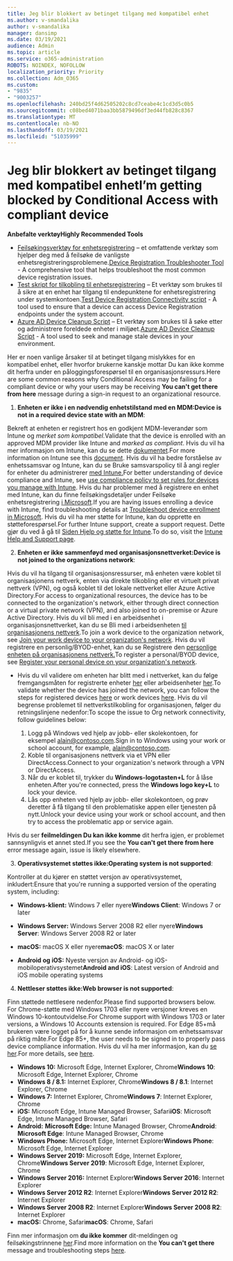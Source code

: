 ```yaml
---
title: Jeg blir blokkert av betinget tilgang med kompatibel enhet
ms.author: v-smandalika
author: v-smandalika
manager: dansimp
ms.date: 03/19/2021
audience: Admin
ms.topic: article
ms.service: o365-administration
ROBOTS: NOINDEX, NOFOLLOW
localization_priority: Priority
ms.collection: Adm_O365
ms.custom:
- "9835"
- "9003257"
ms.openlocfilehash: 240bd25f4d62505202c8cd7ceabe4c1cd3d5c0b5
ms.sourcegitcommit: c08bed4071baa3bb5879496df3ed44fb828c8367
ms.translationtype: MT
ms.contentlocale: nb-NO
ms.lasthandoff: 03/19/2021
ms.locfileid: "51035999"
---
```

# <a name="im-getting-blocked-by-conditional-access-with-compliant-device"></a><span data-ttu-id="298ac-102">Jeg blir blokkert av betinget tilgang med kompatibel enhet</span><span class="sxs-lookup"><span data-stu-id="298ac-102">I’m getting blocked by Conditional Access with compliant device</span></span>

<span data-ttu-id="298ac-103">**Anbefalte verktøy**</span><span class="sxs-lookup"><span data-stu-id="298ac-103">**Highly Recommended Tools**</span></span>

- <span data-ttu-id="298ac-104">[Feilsøkingsverktøy for enhetsregistrering](https://docs.microsoft.com/samples/azure-samples/dsregtool/dsregtool/) – et omfattende verktøy som hjelper deg med å feilsøke de vanligste enhetsregistreringsproblemene.</span><span class="sxs-lookup"><span data-stu-id="298ac-104">[Device Registration Troubleshooter Tool](https://docs.microsoft.com/samples/azure-samples/dsregtool/dsregtool/) - A comprehensive tool that helps troubleshoot the most common device registration issues.</span></span>
- <span data-ttu-id="298ac-105">[Test skript for tilkobling til enhetsregistrering](https://docs.microsoft.com/samples/azure-samples/testdeviceregconnectivity/testdeviceregconnectivity/) – Et verktøy som brukes til å sikre at en enhet har tilgang til endepunktene for enhetsregistrering under systemkontoen.</span><span class="sxs-lookup"><span data-stu-id="298ac-105">[Test Device Registration Connectivity script](https://docs.microsoft.com/samples/azure-samples/testdeviceregconnectivity/testdeviceregconnectivity/) - A tool used to ensure that a device can access Device Registration endpoints under the system account.</span></span>
- <span data-ttu-id="298ac-106">[Azure AD Device Cleanup Script](https://github.com/mzmaili/AzureADDeviceCleanup) – Et verktøy som brukes til å søke etter og administrere foreldede enheter i miljøet.</span><span class="sxs-lookup"><span data-stu-id="298ac-106">[Azure AD Device Cleanup Script](https://github.com/mzmaili/AzureADDeviceCleanup) - A tool used to seek and manage stale devices in your environment.</span></span>

<span data-ttu-id="298ac-107">Her er noen vanlige årsaker til at betinget tilgang mislykkes for  en kompatibel enhet, eller hvorfor brukerne kanskje mottar Du kan ikke komme dit herfra under en påloggingsforespørsel til en organisasjonsressurs.</span><span class="sxs-lookup"><span data-stu-id="298ac-107">Here are some common reasons why Conditional Access may be failing for a compliant device or why your users may be receiving **You can't get there from here** message during a sign-in request to an organizational resource.</span></span>

1. <span data-ttu-id="298ac-108">**Enheten er ikke i en nødvendig enhetstilstand med en MDM:**</span><span class="sxs-lookup"><span data-stu-id="298ac-108">**Device is not in a required device state with an MDM**:</span></span>

<span data-ttu-id="298ac-109">Bekreft at enheten er registrert hos en godkjent MDM-leverandør som Intune og *merket som kompatibel.*</span><span class="sxs-lookup"><span data-stu-id="298ac-109">Validate that the device is enrolled with an approved MDM provider like Intune and *marked as compliant*.</span></span> <span data-ttu-id="298ac-110">Hvis du vil ha mer informasjon om Intune, kan du se dette [dokumentet](https://docs.microsoft.com/mem/intune/enrollment/device-enrollment).</span><span class="sxs-lookup"><span data-stu-id="298ac-110">For more information on Intune see this [document](https://docs.microsoft.com/mem/intune/enrollment/device-enrollment).</span></span> <span data-ttu-id="298ac-111">Hvis du vil ha bedre forståelse av enhetssamsvar og Intune, kan du se Bruke samsvarspolicy til å angi regler for enheter du administrerer [med Intune.](https://docs.microsoft.com/mem/intune/protect/device-compliance-get-started)</span><span class="sxs-lookup"><span data-stu-id="298ac-111">For better understanding of device compliance and Intune, see [use compliance policy to set rules for devices you manage with Intune](https://docs.microsoft.com/mem/intune/protect/device-compliance-get-started).</span></span> <span data-ttu-id="298ac-112">Hvis du har problemer med å registrere en enhet med Intune, kan du finne feilsøkingsdetaljer under Feilsøke enhetsregistrering [i Microsoft](https://docs.microsoft.com/troubleshoot/mem/intune/troubleshoot-device-enrollment-in-intune).</span><span class="sxs-lookup"><span data-stu-id="298ac-112">If you are having issues enrolling a device with Intune, find troubleshooting details at [Troubleshoot device enrollment in Microsoft](https://docs.microsoft.com/troubleshoot/mem/intune/troubleshoot-device-enrollment-in-intune).</span></span> <span data-ttu-id="298ac-113">Hvis du vil ha mer støtte for Intune, kan du opprette en støtteforespørsel.</span><span class="sxs-lookup"><span data-stu-id="298ac-113">For further Intune support, create a support request.</span></span> <span data-ttu-id="298ac-114">Dette gjør du ved å gå til [Siden Hjelp og støtte for Intune](https://endpoint.microsoft.com/#blade/Microsoft_Intune_DeviceSettings/SupportMenu/helpSupport).</span><span class="sxs-lookup"><span data-stu-id="298ac-114">To do so, visit the [Intune Help and Support page](https://endpoint.microsoft.com/#blade/Microsoft_Intune_DeviceSettings/SupportMenu/helpSupport).</span></span>

2. <span data-ttu-id="298ac-115">**Enheten er ikke sammenføyd med organisasjonsnettverket:**</span><span class="sxs-lookup"><span data-stu-id="298ac-115">**Device is not joined to the organizations network**:</span></span>

<span data-ttu-id="298ac-116">Hvis du vil ha tilgang til organisasjonsressurser, må enheten være koblet til organisasjonens nettverk, enten via direkte tilkobling eller et virtuelt privat nettverk (VPN), og også koblet til det lokale nettverket eller Azure Active Directory.</span><span class="sxs-lookup"><span data-stu-id="298ac-116">For access to organizational resources, the device has to be connected to the organization's network, either through direct connection or a virtual private network (VPN), and also joined to on-premise or Azure Active Directory.</span></span> <span data-ttu-id="298ac-117">Hvis du vil bli med i en arbeidsenhet i organisasjonsnettverket, kan du se Bli med i arbeidsenheten [til organisasjonens nettverk](https://docs.microsoft.com/azure/active-directory/user-help/user-help-join-device-on-network).</span><span class="sxs-lookup"><span data-stu-id="298ac-117">To join a work device to the organization network, see [Join your work device to your organization's network](https://docs.microsoft.com/azure/active-directory/user-help/user-help-join-device-on-network).</span></span> <span data-ttu-id="298ac-118">Hvis du vil registrere en personlig/BYOD-enhet, kan du se Registrere den [personlige enheten på organisasjonens nettverk.](https://docs.microsoft.com/azure/active-directory/user-help/user-help-register-device-on-network)</span><span class="sxs-lookup"><span data-stu-id="298ac-118">To register a personal/BYOD device, see [Register your personal device on your organization's network](https://docs.microsoft.com/azure/active-directory/user-help/user-help-register-device-on-network).</span></span>

- <span data-ttu-id="298ac-119">Hvis du vil validere om enheten har blitt med i nettverket, kan du følge fremgangsmåten for registrerte enheter [her](https://docs.microsoft.com/azure/active-directory/user-help/user-help-register-device-on-network#to-verify-that-youre-registered) eller arbeidsenheter [her](https://docs.microsoft.com/azure/active-directory/user-help/user-help-join-device-on-network#to-make-sure-youre-joined).</span><span class="sxs-lookup"><span data-stu-id="298ac-119">To validate whether the device has joined the network, you can follow the steps for registered devices [here](https://docs.microsoft.com/azure/active-directory/user-help/user-help-register-device-on-network#to-verify-that-youre-registered) or work devices [here](https://docs.microsoft.com/azure/active-directory/user-help/user-help-join-device-on-network#to-make-sure-youre-joined).</span></span> <span data-ttu-id="298ac-120">Hvis du vil begrense problemet til nettverkstilkobling for organisasjonen, følger du retningslinjene nedenfor:</span><span class="sxs-lookup"><span data-stu-id="298ac-120">To scope the issue to Org network connectivity, follow guidelines below:</span></span>

    1. <span data-ttu-id="298ac-121">Logg på Windows ved hjelp av jobb- eller skolekontoen, for eksempel alain@contoso.com.</span><span class="sxs-lookup"><span data-stu-id="298ac-121">Sign in to Windows using your work or school account,  for example, alain@contoso.com.</span></span>
    2. <span data-ttu-id="298ac-122">Koble til organisasjonens nettverk via et VPN eller DirectAccess.</span><span class="sxs-lookup"><span data-stu-id="298ac-122">Connect to your organization's network through a VPN or DirectAccess.</span></span>
    3. <span data-ttu-id="298ac-123">Når du er koblet til, trykker du **Windows-logotasten+L** for å låse enheten.</span><span class="sxs-lookup"><span data-stu-id="298ac-123">After you're connected, press the **Windows logo key+L** to lock your device.</span></span>
    4. <span data-ttu-id="298ac-124">Lås opp enheten ved hjelp av jobb- eller skolekontoen, og prøv deretter å få tilgang til den problematiske appen eller tjenesten på nytt.</span><span class="sxs-lookup"><span data-stu-id="298ac-124">Unlock your device using your work or school account, and then try to access the problematic app or service again.</span></span>

<span data-ttu-id="298ac-125">Hvis du ser **feilmeldingen Du kan ikke komme** dit herfra igjen, er problemet sannsynligvis et annet sted.</span><span class="sxs-lookup"><span data-stu-id="298ac-125">If you see the **You can't get there from here** error message again, issue is likely elsewhere.</span></span>

3. <span data-ttu-id="298ac-126">**Operativsystemet støttes ikke:**</span><span class="sxs-lookup"><span data-stu-id="298ac-126">**Operating system is not supported**:</span></span>

<span data-ttu-id="298ac-127">Kontroller at du kjører en støttet versjon av operativsystemet, inkludert:</span><span class="sxs-lookup"><span data-stu-id="298ac-127">Ensure that you're running a supported version of the operating system, including:</span></span>

- <span data-ttu-id="298ac-128">**Windows-klient:** Windows 7 eller nyere</span><span class="sxs-lookup"><span data-stu-id="298ac-128">**Windows Client**: Windows 7 or later</span></span>

- <span data-ttu-id="298ac-129">**Windows Server:** Windows Server 2008 R2 eller nyere</span><span class="sxs-lookup"><span data-stu-id="298ac-129">**Windows Server**: Windows Server 2008 R2 or later</span></span>

- <span data-ttu-id="298ac-130">**macOS:** macOS X eller nyere</span><span class="sxs-lookup"><span data-stu-id="298ac-130">**macOS**: macOS X or later</span></span>

- <span data-ttu-id="298ac-131">**Android og iOS:** Nyeste versjon av Android- og iOS-mobiloperativsystemet</span><span class="sxs-lookup"><span data-stu-id="298ac-131">**Android and iOS**: Latest version of Android and iOS mobile operating systems</span></span>

4. <span data-ttu-id="298ac-132">**Nettleser støttes ikke:**</span><span class="sxs-lookup"><span data-stu-id="298ac-132">**Web browser is not supported**:</span></span>

<span data-ttu-id="298ac-133">Finn støttede nettlesere nedenfor.</span><span class="sxs-lookup"><span data-stu-id="298ac-133">Please find supported browsers below.</span></span> <span data-ttu-id="298ac-134">For Chrome-støtte med Windows 1703 eller nyere versjoner kreves en Windows 10-kontoutvidelse.</span><span class="sxs-lookup"><span data-stu-id="298ac-134">For Chrome support with Windows 1703 or later versions, a Windows 10 Accounts extension is required.</span></span> <span data-ttu-id="298ac-135">For Edge 85+må brukeren være logget på for å kunne sende informasjon om enhetssamsvar på riktig måte.</span><span class="sxs-lookup"><span data-stu-id="298ac-135">For Edge 85+, the user needs to be signed in to properly pass device compliance information.</span></span> <span data-ttu-id="298ac-136">Hvis du vil ha mer informasjon, kan du [se her](https://docs.microsoft.com/azure/active-directory/conditional-access/concept-conditional-access-conditions#chrome-support).</span><span class="sxs-lookup"><span data-stu-id="298ac-136">For more details, see [here](https://docs.microsoft.com/azure/active-directory/conditional-access/concept-conditional-access-conditions#chrome-support).</span></span>

- <span data-ttu-id="298ac-137">**Windows 10:** Microsoft Edge, Internet Explorer, Chrome</span><span class="sxs-lookup"><span data-stu-id="298ac-137">**Windows 10**: Microsoft Edge, Internet Explorer, Chrome</span></span>
- <span data-ttu-id="298ac-138">**Windows 8 / 8.1:** Internet Explorer, Chrome</span><span class="sxs-lookup"><span data-stu-id="298ac-138">**Windows 8 / 8.1**: Internet Explorer, Chrome</span></span>
- <span data-ttu-id="298ac-139">**Windows 7:** Internet Explorer, Chrome</span><span class="sxs-lookup"><span data-stu-id="298ac-139">**Windows 7**: Internet Explorer, Chrome</span></span>
- <span data-ttu-id="298ac-140">**iOS:** Microsoft Edge, Intune Managed Browser, Safari</span><span class="sxs-lookup"><span data-stu-id="298ac-140">**iOS**: Microsoft Edge, Intune Managed Browser, Safari</span></span>
- <span data-ttu-id="298ac-141">**Android:** **Microsoft Edge:** Intune Managed Browser, Chrome</span><span class="sxs-lookup"><span data-stu-id="298ac-141">**Android**: **Microsoft Edge**: Intune Managed Browser, Chrome</span></span>
- <span data-ttu-id="298ac-142">**Windows Phone:** Microsoft Edge, Internet Explorer</span><span class="sxs-lookup"><span data-stu-id="298ac-142">**Windows Phone**: Microsoft Edge, Internet Explorer</span></span>
- <span data-ttu-id="298ac-143">**Windows Server 2019:** Microsoft Edge, Internet Explorer, Chrome</span><span class="sxs-lookup"><span data-stu-id="298ac-143">**Windows Server 2019**: Microsoft Edge, Internet Explorer, Chrome</span></span>
- <span data-ttu-id="298ac-144">**Windows Server 2016:** Internet Explorer</span><span class="sxs-lookup"><span data-stu-id="298ac-144">**Windows Server 2016**: Internet Explorer</span></span>
- <span data-ttu-id="298ac-145">**Windows Server 2012 R2**: Internet Explorer</span><span class="sxs-lookup"><span data-stu-id="298ac-145">**Windows Server 2012 R2**: Internet Explorer</span></span>
- <span data-ttu-id="298ac-146">**Windows Server 2008 R2**: Internet Explorer</span><span class="sxs-lookup"><span data-stu-id="298ac-146">**Windows Server 2008 R2**: Internet Explorer</span></span>
- <span data-ttu-id="298ac-147">**macOS:** Chrome, Safari</span><span class="sxs-lookup"><span data-stu-id="298ac-147">**macOS**: Chrome, Safari</span></span>

<span data-ttu-id="298ac-148">Finn mer informasjon om **du ikke kommer** dit-meldingen og feilsøkingstrinnene [her](https://docs.microsoft.com/azure/active-directory/user-help/user-help-device-remediation).</span><span class="sxs-lookup"><span data-stu-id="298ac-148">Find more information on the **You can't get there** message and troubleshooting steps [here](https://docs.microsoft.com/azure/active-directory/user-help/user-help-device-remediation).</span></span>

